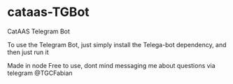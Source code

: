 # cataas-TGBot
CatAAS Telegram Bot

To use the Telegram Bot, just simply install the Telega-bot dependency, and then just run it

Made in node
Free to use, dont mind messaging me about questions via telegram
@TGCFabian
